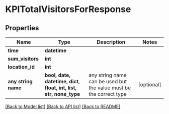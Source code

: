 # KPITotalVisitorsForResponse


## Properties
Name | Type | Description | Notes
------------ | ------------- | ------------- | -------------
**time** | **datetime** |  | 
**sum_visitors** | **int** |  | 
**location_id** | **int** |  | 
**any string name** | **bool, date, datetime, dict, float, int, list, str, none_type** | any string name can be used but the value must be the correct type | [optional]

[[Back to Model list]](../README.md#documentation-for-models) [[Back to API list]](../README.md#documentation-for-api-endpoints) [[Back to README]](../README.md)


